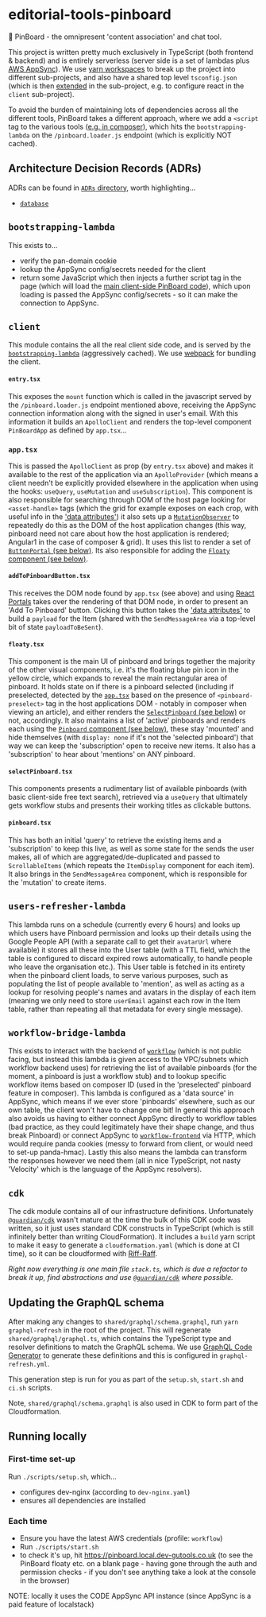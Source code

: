 # editorial-tools-pinboard

📌 PinBoard - the omnipresent 'content association' and chat tool.

This project is written pretty much exclusively in TypeScript (both frontend & backend) and is entirely serverless (server side is a set of lambdas plus [AWS AppSync](https://aws.amazon.com/appsync/)). We use [yarn workspaces](https://classic.yarnpkg.com/en/docs/workspaces/) to break up the project into different sub-projects, and also have a shared top level `tsconfig.json` (which is then [extended](https://www.typescriptlang.org/tsconfig#extends) in the sub-project, e.g. to configure react in the `client` sub-project).

To avoid the burden of maintaining lots of dependencies across all the different tools, PinBoard takes a different approach, where we add a `<script` tag to the various tools ([e.g. in composer](https://github.com/guardian/flexible-content/blame/f9d37a49b0690a67952d2ccccf5255ab3dd7a3a6/flexible-content-composer-backend/src/main/webapp/WEB-INF/scalate-admin/composer.ssp#L106-L108)), which hits the `bootstrapping-lambda` on the `/pinboard.loader.js` endpoint (which is explicitly NOT cached).

## Architecture Decision Records (ADRs)

ADRs can be found in [`ADRs` directory](./ADRs), worth highlighting...

- [`database`](./ADRs/database.md)

## `bootstrapping-lambda`

This exists to...

- verify the pan-domain cookie
- lookup the AppSync config/secrets needed for the client
- return some JavaScript which then injects a further script tag in the page (which will load the [main client-side PinBoard code](#client)), which upon loading is passed the AppSync config/secrets - so it can make the connection to AppSync.

## `client`

This module contains the all the real client side code, and is served by the [`bootstrapping-lambda`](#bootstrapping-lambda) (aggressively cached). We use [webpack](https://webpack.js.org/) for bundling the client.

#### `entry.tsx`

This exposes the `mount` function which is called in the javascript served by the `/pinboard.loader.js` endpoint mentioned above, receiving the AppSync connection information along with the signed in user's email. With this information it builds an `ApolloClient` and renders the top-level component `PinBoardApp` as defined by `app.tsx`...

### `app.tsx`

This is passed the `ApolloClient` as prop (by `entry.tsx` above) and makes it available to the rest of the application via an `ApolloProvider` (which means a client needn't be explicitly provided elsewhere in the application when using the hooks: `useQuery`, `useMutation` and `useSubscription`). This component is also responsible for searching through DOM of the host page looking for `<asset-handle>` tags (which the grid for example exposes on each crop, with useful info in the ['data attributes'](https://developer.mozilla.org/en-US/docs/Learn/HTML/Howto/Use_data_attributes)) it also sets up a [`MutationObserver`](https://developer.mozilla.org/en-US/docs/Web/API/MutationObserver) to repeatedly do this as the DOM of the host application changes (this way, pinboard need not care about how the host application is rendered; Angular1 in the case of composer & grid). It uses this list to render a set of [`ButtonPortal` (see below)](#addToPinboardButtontsx). Its also responsible for adding the [`Floaty` component (see below)](#floatytsx).

#### `addToPinboardButton.tsx`

This receives the DOM node found by `app.tsx` (see above) and using [React Portals](https://reactjs.org/docs/portals.html) takes over the rendering of that DOM node, in order to present an 'Add To Pinboard' button. Clicking this button takes the ['data attributes'](https://developer.mozilla.org/en-US/docs/Learn/HTML/Howto/Use_data_attributes) to build a `payload` for the Item (shared with the `SendMessageArea` via a top-level bit of state `payloadToBeSent`).

#### `floaty.tsx`

This component is the main UI of pinboard and brings together the majority of the other visual components, i.e. it's the floating blue pin icon in the yellow circle, which expands to reveal the main rectangular area of pinboard. It holds state on if there is a pinboard selected (including if preselected, detected by the [`app.tsx`](#apptsx) based on the presence of `<pinboard-preselect>` tag in the host applications DOM - notably in composer when viewing an article), and either renders the [`SelectPinboard` (see below)](#selectPinboardtsx) or not, accordingly. It also maintains a list of 'active' pinboards and renders each using the [`Pinboard` component (see below)](#pinboardtsx), these stay 'mounted' and hide themselves (with `display: none` if it's not the 'selected pinboard') that way we can keep the 'subscription' open to receive new items. It also has a 'subscription' to hear about 'mentions' on ANY pinboard.

#### `selectPinboard.tsx`

This components presents a rudimentary list of available pinboards (with basic client-side free text search), retrieved via a `useQuery` that ultimately gets workflow stubs and presents their working titles as clickable buttons.

#### `pinboard.tsx`

This has both an initial 'query' to retrieve the existing items and a 'subscription' to keep this live, as well as some state for the sends the user makes, all of which are aggregated/de-duplicated and passed to `ScrollableItems` (which repeats the `ItemDisplay` component for each item). It also brings in the `SendMessageArea` component, which is responsible for the 'mutation' to create items.

## `users-refresher-lambda`

This lambda runs on a schedule (currently every 6 hours) and looks up which users have Pinboard permission and looks up their details using the Google People API (with a separate call to get their `avatarUrl` where available) it stores all these into the User table (with a TTL field, which the table is configured to discard expired rows automatically, to handle people who leave the organisation etc.). This User table is fetched in its entirety when the pinboard client loads, to serve various purposes, such as populating the list of people available to 'mention', as well as acting as a lookup for resolving people's names and avatars in the display of each item (meaning we only need to store `userEmail` against each row in the Item table, rather than repeating all that metadata for every single message).

## `workflow-bridge-lambda`

This exists to interact with the backend of [`workflow`](https://github.com/guardian/workflow) (which is not public facing, but instead this lambda is given access to the VPC/subnets which workflow backend uses) for retrieving the list of available pinboards (for the moment, a pinboard is just a workflow stub) and to lookup specific workflow items based on composer ID (used in the 'preselected' pinboard feature in composer). This lambda is configured as a 'data source' in AppSync, which means if we ever store 'pinboards' elsewhere, such as our own table, the client won't have to change one bit! In general this approach also avoids us having to either connect AppSync directly to workflow tables (bad practice, as they could legitimately have their shape change, and thus break Pinboard) or connect AppSync to [`workflow-frontend`](https://github.com/guardian/workflow-frontend) via HTTP, which would require panda cookies (messy to forward from client, or would need to set-up panda-hmac). Lastly this also means the lambda can transform the responses however we need them (all in nice TypeScript, not nasty 'Velocity' which is the language of the AppSync resolvers).

## `cdk`

The cdk module contains all of our infrastructure definitions. Unfortunately [`@guardian/cdk`](https://github.com/guardian/cdk) wasn't mature at the time the bulk of this CDK code was written, so it just uses standard CDK constructs in TypeScript (which is still infinitely better than writing CloudFormation). It includes a `build` yarn script to make it easy to generate a `cloudformation.yaml` (which is done at CI time), so it can be cloudformed with [Riff-Raff](https://github.com/guardian/riff-raff).

_Right now everything is one main file `stack.ts`, which is due a refactor to break it up, find abstractions and use [`@guardian/cdk`](https://github.com/guardian/cdk) where possible._

## Updating the GraphQL schema

After making any changes to `shared/graphql/schema.graphql`, run `yarn graphql-refresh` in the root of the project. This will regenerate `shared/graphql/graphql.ts`, which contains the TypeScript type and resolver definitions to match the GraphQL schema. We use [GraphQL Code Generator](https://graphql-code-generator.com/) to generate these definitions and this is configured in `graphql-refresh.yml`.

This generation step is run for you as part of the `setup.sh`, `start.sh` and `ci.sh` scripts.

Note, `shared/graphql/schema.graphql` is also used in CDK to form part of the Cloudformation.

## Running locally

### First-time set-up

Run `./scripts/setup.sh`, which...

- configures dev-nginx (according to `dev-nginx.yaml`)
- ensures all dependencies are installed

### Each time

- Ensure you have the latest AWS credentials (profile: `workflow`)
- Run `./scripts/start.sh`
- to check it's up, hit https://pinboard.local.dev-gutools.co.uk (to see the PinBoard floaty etc. on a blank page - having gone through the auth and permission checks - if you don't see anything take a look at the console in the browser)

NOTE: locally it uses the CODE AppSync API instance (since AppSync is a paid feature of localstack)

